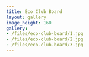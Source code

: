 ```yaml
---
title: Eco Club Board
layout: gallery
image_height: 160
gallery:
- /files/eco-club-board/1.jpg
- /files/eco-club-board/2.jpg
- /files/eco-club-board/3.jpg
---
```

